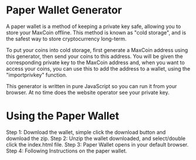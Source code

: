 Paper Wallet Generator
======================

A paper wallet is a method of keeping a private key safe, allowing you to store your MaxCoin offline. This method is known as "cold storage", and is the safest way to store cryptocurrency long-term.

To put your coins into cold storage, first generate a MaxCoin address using this generator, then send your coins to this address. You will be given the corresponding private key to the MaxCoin address and, when you want to access your coins, you can use this to add the address to a wallet, using the "importprivkey" function.

This generator is written in pure JavaScript so you can run it from your browser. At no time does the website operator see your private key.

Using the Paper Wallet
======================
Step 1: Download the wallet, simple click the download button and download the zip.
Step 2: Unzip the wallet downloaded, and select/double click the index.html file.
Step 3: Paper Wallet opens in your default browser.
Step 4: Following Instructions on the paper wallet.
